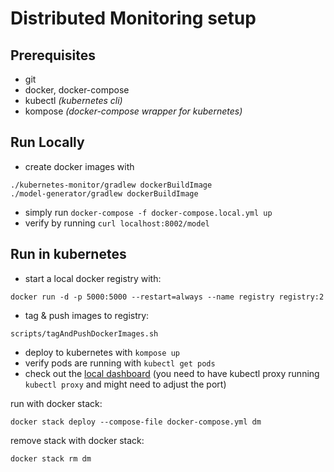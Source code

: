 # Distributed Monitoring setup

## Prerequisites
* git
* docker, docker-compose
* kubectl *(kubernetes cli)*
* kompose *(docker-compose wrapper for kubernetes)*

## Run Locally
* create docker images with
```
./kubernetes-monitor/gradlew dockerBuildImage
./model-generator/gradlew dockerBuildImage
```
* simply run `docker-compose -f docker-compose.local.yml up`
* verify by running `curl localhost:8002/model`

## Run in kubernetes
* start a local docker registry with: 
```
docker run -d -p 5000:5000 --restart=always --name registry registry:2
```
* tag & push images to registry:
```
scripts/tagAndPushDockerImages.sh
```
* deploy to kubernetes with `kompose up`
* verify pods are running with `kubectl get pods`
* check out the [local dashboard](http://127.0.0.1:8001/api/v1/namespaces/kube-system/services/https:kubernetes-dashboard:/proxy)
(you need to have kubectl proxy running `kubectl proxy` and might need to adjust the port)

run with docker stack:
```
docker stack deploy --compose-file docker-compose.yml dm
```
remove stack with docker stack:
```
docker stack rm dm
```